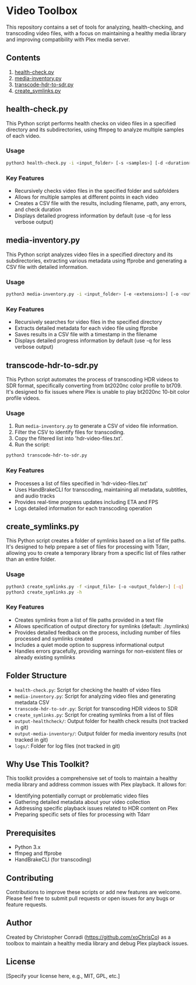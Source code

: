 # Video Toolbox

This repository contains a set of tools for analyzing, health-checking, and transcoding video files, with a focus on maintaining a healthy media library and improving compatibility with Plex media server.

## Contents

1. [health-check.py](#health-checkpy)
2. [media-inventory.py](#media-inventorypy)
3. [transcode-hdr-to-sdr.py](#transcode-hdr-to-sdrpy)
4. [create_symlinks.py](#create_symlinkspy)

## health-check.py

This Python script performs health checks on video files in a specified directory and its subdirectories, using ffmpeg to analyze multiple samples of each video.

### Usage

```bash
python3 health-check.py -i <input_folder> [-s <samples>] [-d <duration>] [-e <extensions>] [-o <output>] [-q] [-h]
```

### Key Features

- Recursively checks video files in the specified folder and subfolders
- Allows for multiple samples at different points in each video
- Creates a CSV file with the results, including filename, path, any errors, and check duration
- Displays detailed progress information by default (use -q for less verbose output)

## media-inventory.py

This Python script analyzes video files in a specified directory and its subdirectories, extracting various metadata using ffprobe and generating a CSV file with detailed information.

### Usage

```bash
python3 media-inventory.py -i <input_folder> [-e <extensions>] [-o <output>] [-q] [-h]
```

### Key Features

- Recursively searches for video files in the specified directory
- Extracts detailed metadata for each video file using ffprobe
- Saves results in a CSV file with a timestamp in the filename
- Displays detailed progress information by default (use -q for less verbose output)

## transcode-hdr-to-sdr.py

This Python script automates the process of transcoding HDR videos to SDR format, specifically converting from bt2020nc color profile to bt709. It's designed to fix issues where Plex is unable to play bt2020nc 10-bit color profile videos.

### Usage

1. Run `media-inventory.py` to generate a CSV of video file information.
2. Filter the CSV to identify files for transcoding.
3. Copy the filtered list into 'hdr-video-files.txt'.
4. Run the script:

```bash
python3 transcode-hdr-to-sdr.py
```

### Key Features

- Processes a list of files specified in 'hdr-video-files.txt'
- Uses HandBrakeCLI for transcoding, maintaining all metadata, subtitles, and audio tracks
- Provides real-time progress updates including ETA and FPS
- Logs detailed information for each transcoding operation

## create_symlinks.py

This Python script creates a folder of symlinks based on a list of file paths. It's designed to help prepare a set of files for processing with Tdarr, allowing you to create a temporary library from a specific list of files rather than an entire folder.

### Usage

```bash
python3 create_symlinks.py -f <input_file> [-o <output_folder>] [-q]
python3 create_symlinks.py -h
```

### Key Features

- Creates symlinks from a list of file paths provided in a text file
- Allows specification of output directory for symlinks (default: ./symlinks)
- Provides detailed feedback on the process, including number of files processed and symlinks created
- Includes a quiet mode option to suppress informational output
- Handles errors gracefully, providing warnings for non-existent files or already existing symlinks

## Folder Structure

- `health-check.py`: Script for checking the health of video files
- `media-inventory.py`: Script for analyzing video files and generating metadata CSV
- `transcode-hdr-to-sdr.py`: Script for transcoding HDR videos to SDR
- `create_symlinks.py`: Script for creating symlinks from a list of files
- `output-healthcheck/`: Output folder for health check results (not tracked in git)
- `output-media-inventory/`: Output folder for media inventory results (not tracked in git)
- `logs/`: Folder for log files (not tracked in git)

## Why Use This Toolkit?

This toolkit provides a comprehensive set of tools to maintain a healthy media library and address common issues with Plex playback. It allows for:

- Identifying potentially corrupt or problematic video files
- Gathering detailed metadata about your video collection
- Addressing specific playback issues related to HDR content on Plex
- Preparing specific sets of files for processing with Tdarr

## Prerequisites

- Python 3.x
- ffmpeg and ffprobe
- HandBrakeCLI (for transcoding)

## Contributing

Contributions to improve these scripts or add new features are welcome. Please feel free to submit pull requests or open issues for any bugs or feature requests.

## Author

Created by Christopher Conradi (https://github.com/xoChrisCo) as a toolbox to maintain a healthy media library and debug Plex playback issues.

## License

[Specify your license here, e.g., MIT, GPL, etc.]
